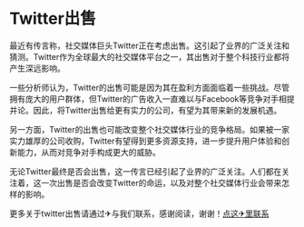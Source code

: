 # Twitter出售

最近有传言称，社交媒体巨头Twitter正在考虑出售。这引起了业界的广泛关注和猜测。Twitter作为全球最大的社交媒体平台之一，其出售对于整个科技行业都将产生深远影响。

一些分析师认为，Twitter的出售可能是因为其在盈利方面面临着一些挑战。尽管拥有庞大的用户群体，但Twitter的广告收入一直难以与Facebook等竞争对手相提并论。因此，将Twitter出售给更有实力的公司，有望为其带来新的发展机遇。

另一方面，Twitter的出售也可能改变整个社交媒体行业的竞争格局。如果被一家实力雄厚的公司收购，Twitter有望得到更多资源支持，进一步提升用户体验和创新能力，从而对竞争对手构成更大的威胁。

无论Twitter最终是否会出售，这一传言已经引起了业界的广泛关注。人们都在关注着，这一次出售是否会改变Twitter的命运，以及对整个社交媒体行业会带来怎样的影响。

更多关于twitter出售请通过✈与我们联系，感谢阅读，谢谢！[点这✈里联系](https://ads.k02.cc)